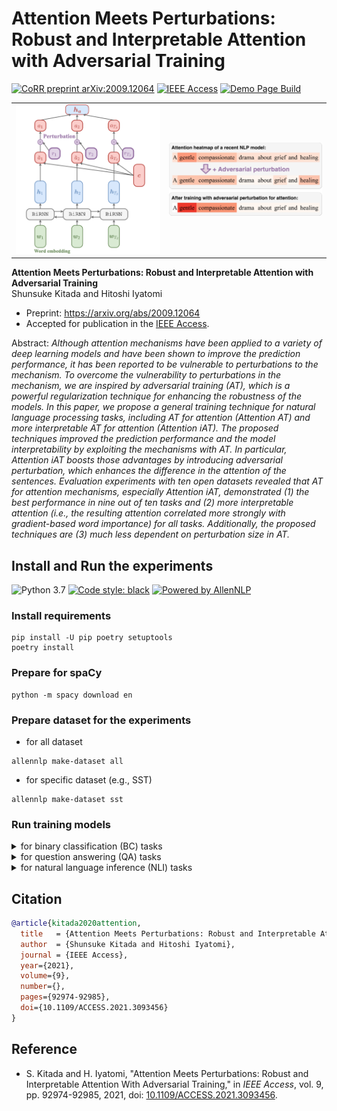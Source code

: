 # Attention Meets Perturbations: Robust and Interpretable Attention with Adversarial Training

[![CoRR preprint arXiv:2009.12064](http://img.shields.io/badge/cs.CL-arXiv%3A2009.12064-B31B1B.svg)](http://arxiv.org/abs/2009.12064)
[![IEEE Access](https://img.shields.io/badge/Accepted-IEEE%20Access-%2300629B%09)](https://doi.org/10.1109/ACCESS.2021.3093456)
[![Demo Page Build](https://github.com/shunk031/attention-meets-perturbation/actions/workflows/gh-pages.yml/badge.svg)](https://github.com/shunk031/attention-meets-perturbation/actions/workflows/gh-pages.yml)

|                                        |                                           |
|----------------------------------------|-------------------------------------------|
| ![model](./.github/assets/BC-model.png)| ![Figure 1](./.github/assets/figure1.png) |

**Attention Meets Perturbations: Robust and Interpretable Attention with Adversarial Training**  
Shunsuke Kitada and Hitoshi Iyatomi

- Preprint: https://arxiv.org/abs/2009.12064
- Accepted for publication in the [IEEE Access](https://doi.org/10.1109/ACCESS.2021.3093456).

Abstract: *Although attention mechanisms have been applied to a variety of deep learning models and have been shown to improve the prediction performance, it has been reported to be vulnerable to perturbations to the mechanism. To overcome the vulnerability to perturbations in the mechanism, we are inspired by adversarial training (AT), which is a powerful regularization technique for enhancing the robustness of the models. In this paper, we propose a general training technique for natural language processing tasks, including AT for attention (Attention AT) and more interpretable AT for attention (Attention iAT). The proposed techniques improved the prediction performance and the model interpretability by exploiting the mechanisms with AT. In particular, Attention iAT boosts those advantages by introducing adversarial perturbation, which enhances the difference in the attention of the sentences. Evaluation experiments with ten open datasets revealed that AT for attention mechanisms, especially Attention iAT, demonstrated (1) the best performance in nine out of ten tasks and (2) more interpretable attention (i.e., the resulting attention correlated more strongly with gradient-based word importance) for all tasks. Additionally, the proposed techniques are (3) much less dependent on perturbation size in AT.*

## Install and Run the experiments

![Python 3.7](https://img.shields.io/badge/python-3.7%2B-brightgreen.svg)
[![Code style: black](https://img.shields.io/badge/code%20style-black-000000.svg)](https://github.com/psf/black)
[![Powered by AllenNLP](https://img.shields.io/badge/Powered%20by-AllenNLP-blue.svg)](https://github.com/allenai/allennlp)

### Install requirements

```shell
pip install -U pip poetry setuptools
poetry install
```

### Prepare for spaCy

```shell
python -m spacy download en
```

### Prepare dataset for the experiments

- for all dataset

```shell
allennlp make-dataset all
```

- for specific dataset (e.g., SST)

```shell
allennlp make-dataset sst
```

### Run training models

<details>
  <summary>for binary classification (BC) tasks</summary>

```shell
# for SST
CUDA_VISIBLE_DEVICES=0 GPU=0 allennlp train \
    config/sst/train.jsonnet \
    -s output/sst/weighted

# for Newsgroups
CUDA_VISIBLE_DEVICES=0 GPU=0 allennlp train \
    config/newsgroups/train.jsonnet \
    -s output/newsgroups/weighted

# for IMDB
CUDA_VISIBLE_DEVICES=0 GPU=0 allennlp train \
    config/imdb/train.jsonnet \
    -s output/imdb/weighted

# for AGNews
CUDA_VISIBLE_DEVICES=0 GPU=0 allennlp train \
    config/ag_news/train.jsonnet \
    -s output/ag_news/weighted
```
</details>

<details>
  <summary>for question answering (QA) tasks</summary>

```shell
# For CNN
CUDA_VISIBLE_DEVICES=0 GPU=0 allennlp train \
    config/cnn/train.jsonnet \
    -s output/cnn/vanilla
```
</details>

<details>
  <summary>for natural language inference (NLI) tasks</summary>

```shell
# For SNLI
$ CUDA_VISIBLE_DEVICES=9 GPU=0 allennlp train \
    config/snli/train.jsonnet \
    -s output/snli/vanilla
```
</details>

## Citation

```bibtex
@article{kitada2020attention,
  title   = {Attention Meets Perturbations: Robust and Interpretable Attention with Adversarial Training},
  author  = {Shunsuke Kitada and Hitoshi Iyatomi},
  journal = {IEEE Access},
  year={2021},
  volume={9},
  number={},
  pages={92974-92985},
  doi={10.1109/ACCESS.2021.3093456}
}
```

## Reference

- S. Kitada and H. Iyatomi, "Attention Meets Perturbations: Robust and Interpretable Attention With Adversarial Training," in *IEEE Access*, vol. 9, pp. 92974-92985, 2021, doi: [10.1109/ACCESS.2021.3093456](https://doi.org/10.1109/ACCESS.2021.3093456).

